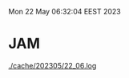 Mon 22 May 06:32:04 EEST 2023
# JAM
<a href='./cache/202305/22_06.log'>./cache/202305/22_06.log</a>
